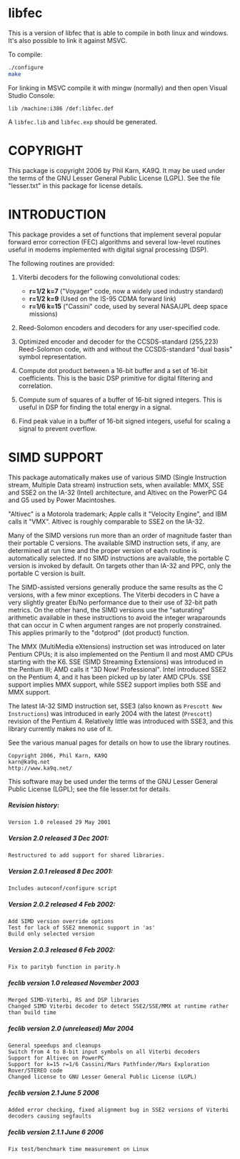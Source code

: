 libfec
======

This is a version of libfec that is able to compile in both linux and windows. It's also possible to link it against MSVC.

To compile:

```bash
./configure
make
```

For linking in MSVC compile it with mingw (normally) and then open Visual Studio Console:

```
lib /machine:i386 /def:libfec.def
```

A `libfec.lib` and `libfec.exp` should be generated.

COPYRIGHT
=========

This package is copyright 2006 by Phil Karn, KA9Q. It may be used
under the terms of the GNU Lesser General Public License (LGPL). See
the file "lesser.txt" in this package for license details.

INTRODUCTION
============

This package provides a set of functions that implement several
popular forward error correction (FEC) algorithms and several low-level routines
useful in modems implemented with digital signal processing (DSP).

The following routines are provided:

1. Viterbi decoders for the following convolutional codes:
   *  **r=1/2 k=7** ("Voyager" code, now a widely used industry standard)
   *  **r=1/2 k=9** (Used on the IS-95 CDMA forward link)
   *  **r=1/6 k=15** ("Cassini" code, used by several NASA/JPL deep space missions)

2. Reed-Solomon encoders and decoders for any user-specified code.

3. Optimized encoder and decoder for the CCSDS-standard (255,223)
Reed-Solomon code, with and without the CCSDS-standard "dual basis"
symbol representation.

4. Compute dot product between a 16-bit buffer and a set of 16-bit
coefficients. This is the basic DSP primitive for digital filtering
and correlation.

4. Compute sum of squares of a buffer of 16-bit signed integers. This is
useful in DSP for finding the total energy in a signal.

5. Find peak value in a buffer of 16-bit signed integers, useful for
scaling a signal to prevent overflow.

SIMD SUPPORT
============

This package automatically makes use of various SIMD (Single
Instruction stream, Multiple Data stream) instruction sets, when
available: MMX, SSE and SSE2 on the IA-32 (Intel) architecture, and
Altivec on the PowerPC G4 and G5 used by Power Macintoshes.

"Altivec" is a Motorola trademark; Apple calls it "Velocity Engine",
and IBM calls it "VMX". Altivec is roughly comparable to SSE2 on the
IA-32.

Many of the SIMD versions run more than an order of
magnitude faster than their portable C versions. The available SIMD
instruction sets, if any, are determined at run time and the proper
version of each routine is automatically selected. If no SIMD
instructions are available, the portable C version is invoked by
default. On targets other than IA-32 and PPC, only the portable C
version is built.

The SIMD-assisted versions generally produce the same results as the C
versions, with a few minor exceptions. The Viterbi decoders in C have
a very slightly greater Eb/No performance due to their use of 32-bit
path metrics. On the other hand, the SIMD versions use the
"saturating" arithmetic available in these instructions to avoid the
integer wraparounds that can occur in C when argument ranges are not
properly constrained. This applies primarily to the "dotprod" (dot
product) function.

The MMX (MultiMedia eXtensions) instruction set was introduced on
later Pentium CPUs; it is also implemented on the Pentium II and most
AMD CPUs starting with the K6. SSE (SIMD Streaming Extensions) was
introduced in the Pentium III; AMD calls it "3D Now! Professional".
Intel introduced SSE2 on the Pentium 4, and it has been picked up by
later AMD CPUs. SSE support implies MMX support, while SSE2 support
implies both SSE and MMX support.

The latest IA-32 SIMD instruction set, SSE3 (also known as `Prescott
New Instructions`) was introduced in early 2004 with the latest
(`Prescott`) revision of the Pentium 4. Relatively little was
introduced with SSE3, and this library currently makes no use of it.

See the various manual pages for details on how to use the library
routines.

    Copyright 2006, Phil Karn, KA9Q
    karn@ka9q.net
    http://www.ka9q.net/

This software may be used under the terms of the GNU Lesser General
Public License (LGPL); see the file lesser.txt for details.

##### Revision history:
    Version 1.0 released 29 May 2001

##### Version 2.0 released 3 Dec 2001:
    Restructured to add support for shared libraries.

##### Version 2.0.1 released 8 Dec 2001:
    Includes autoconf/configure script

##### Version 2.0.2 released 4 Feb 2002:
    Add SIMD version override options
    Test for lack of SSE2 mnemonic support in 'as'
    Build only selected version

##### Version 2.0.3 released 6 Feb 2002:
    Fix to parityb function in parity.h

##### feclib version 1.0 released November 2003
    Merged SIMD-Viterbi, RS and DSP libraries
    Changed SIMD Viterbi decoder to detect SSE2/SSE/MMX at runtime rather than build time

##### feclib version 2.0 (unreleased) Mar 2004
    General speedups and cleanups
    Switch from 4 to 8-bit input symbols on all Viterbi decoders
    Support for Altivec on PowerPC
    Support for k=15 r=1/6 Cassini/Mars Pathfinder/Mars Exploration Rover/STEREO code
    Changed license to GNU Lesser General Public License (LGPL)

##### feclib version 2.1 June 5 2006
    Added error checking, fixed alignment bug in SSE2 versions of Viterbi decoders causing segfaults

##### feclib version 2.1.1 June 6 2006
    Fix test/benchmark time measurement on Linux
